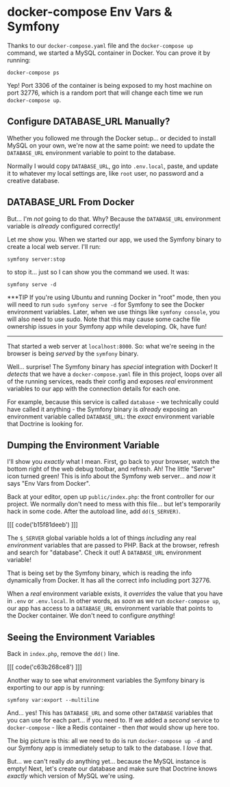 # docker-compose Env Vars & Symfony

Thanks to our `docker-compose.yaml` file and the `docker-compose up` command, we
started a MySQL container in Docker. You can prove it by running:

```terminal
docker-compose ps
```

Yep! Port 3306 of the container is being exposed to my host machine on port 32776,
which is a random port that will change each time we run `docker-compose up`.

## Configure DATABASE_URL Manually?

Whether you followed me through the Docker setup... or decided to install MySQL
on your own, we're now at the same point: we need to update the `DATABASE_URL`
environment variable to point to the database.

Normally I would copy `DATABASE_URL`, go into `.env.local`, paste,
and update it to whatever my local settings are, like `root` user, no password
and a creative database.

## DATABASE_URL From Docker

But... I'm *not* going to do that. Why? Because the `DATABASE_URL` environment
variable is *already* configured correctly!

Let me show you. When we started our app, we used the Symfony binary to create
a local web server. I'll run:

```terminal
symfony server:stop
```

to stop it... just so I can show you the command we used. It was:

```terminal
symfony serve -d
```

***TIP
If you're using Ubuntu and running Docker in "root" mode, then you
will need to run `sudo symfony serve -d` for Symfony to see the Docker
environment variables. Later, when we use things like `symfony console`,
you will also need to use sudo. Note that this may cause some cache
file ownership issues in your Symfony app while developing. Ok, have fun!
***

That started a web server at `localhost:8000`. So: what we're seeing in the browser
is being *served* by the `symfony` binary.

Well... surprise! The Symfony binary has *special* integration with Docker! It
*detects* that we have a `docker-compose.yaml` file in this project,
loops over all of the running services, reads their config and exposes
*real* environment variables to our app with the connection details for each one.

For example, because this service is called `database` - we technically could have
called it anything - the Symfony binary is *already* exposing an environment variable
called `DATABASE_URL`: the *exact* environment variable that Doctrine is looking
for.

## Dumping the Environment Variable

I'll show you *exactly* what I mean. First, go back to your browser, watch the
bottom right of the web debug toolbar, and refresh. Ah! The little "Server"
icon turned green! This is info about the Symfony web server... and *now* it says
"Env Vars from Docker".

Back at your editor, open up `public/index.php`: the front controller for our
project. We normally don't need to mess with this file... but let's temporarily
hack in some code. After the autoload line, add `dd($_SERVER)`.

[[[ code('b15f81deeb') ]]]

The `$_SERVER` global variable holds a lot of things *including* any real
*environment* variables that are passed to PHP. Back at the browser, refresh
and search for "database". Check it out! A `DATABASE_URL` environment variable!

That is being set by the Symfony binary, which is reading the info dynamically
from Docker. It has all the correct info including port 32776.

When a *real* environment variable exists, it *overrides* the value that you have
in `.env` or `.env.local`. In other words, as *soon* as we run `docker-compose up`,
our app has access to a `DATABASE_URL` environment variable that points to the Docker
container. We don't need to configure *anything*!

## Seeing the Environment Variables

Back in `index.php`, remove the `dd()` line.

[[[ code('c63b268ce8') ]]]

Another way to see what environment variables the Symfony binary is exporting to
our app is by running:

```terminal
symfony var:export --multiline
```

And... yes! This has `DATABASE_URL` and some other `DATABASE` variables that
you can use for each part... if you need to. If we added a *second* service
to `docker-compose` - like a Redis container - then *that* would show up here too.

The big picture is this: all we need to do is run `docker-compose up -d` and
our Symfony app is immediately setup to talk to the database. I *love* that.

But... we can't really *do* anything yet... because the MySQL instance is empty!
Next, let's create our database and make sure that Doctrine knows *exactly* which
version of MySQL we're using.
